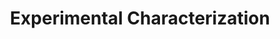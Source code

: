 ---
title: Experimental Characterization

description: |
      We will use a variety of experimental characterization tools including X-ray diffraction, X-ray Tomography, Optical Cells to study battery materials and their interfaces from 1nm to 1mm.

people:
  - Paul
  - Yet
  - Mike
  - Mark
  - Cole

layout: project
last-updated: 2022-03-14
no-link: true
---